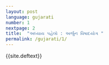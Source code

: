 ```yaml
---
layout: post
language: gujarati
number: 1
nextpage: 2
title:  "અધ્યાય પહેલો : અર્જુન વિષાદયોગ "
permalink: /gujarati/1/
---
```


{{site.deftext}}